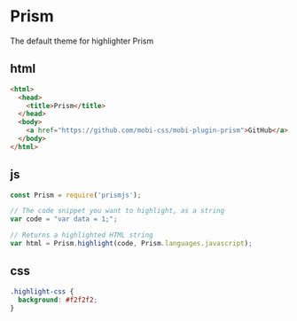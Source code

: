 # Prism

The default theme for highlighter Prism

## html

```html
<html>
  <head>
    <title>Prism</title>
  </head>
  <body>
    <a href="https://github.com/mobi-css/mobi-plugin-prism">GitHub</a>
  </body>
</html>
```

## js

```js
const Prism = require('prismjs');

// The code snippet you want to highlight, as a string
var code = "var data = 1;";

// Returns a highlighted HTML string
var html = Prism.highlight(code, Prism.languages.javascript);
```

## css

```css
.highlight-css {
  background: #f2f2f2;
}
```
